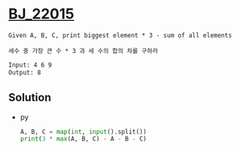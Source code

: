 # [BJ_22015](https://acmicpc.net/problem/22015)

```en
Given A, B, C, print biggest element * 3 - sum of all elements
```

```kr
세수 중 가장 큰 수 * 3 과 세 수의 합의 차를 구하라
```

```txt
Input: 4 6 9
Output: 8
```

## Solution

* py

  ```py
  A, B, C = map(int, input().split())
  print(3 * max(A, B, C) - A - B - C)
  ```
